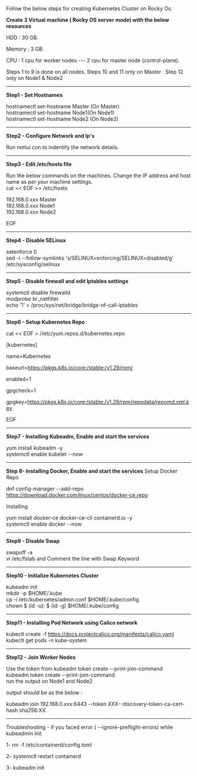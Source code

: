 Follow the below steps for creating Kubernetes Cluster on Rocky Os.

**Create 3 Virtual machine ( Rocky OS server mode) with the below resources**

HDD : 30 GB.

Memory : 3 GB.

CPU : 1 cpu for worker nodes --- 2 cpu for master node (control-plane).

Steps 1 to 9 is done on all nodes. Steps 10 and 11 only on Master . Step 12 only on Node1 & Node2

-------------------------------------------------------

**Step1 - Set Hostnames**

hostnamectl set-hostname Master (On Master)<br />
hostnamectl set-hostname Node1(On Node1)<br />
hostnamectl set-hostname Node2 (On Node2)<br />

------------------------------------------------------

**Step2 - Configure Network and Ip's**

Run nmtui con to indentify the network details.<br />

------------------------------------------------------------

**Step3 - Edit /etc/hosts file**

Run the below commands on the machines. Change the IP address and host name as per your machine settings.<br />
cat << EOF >> /etc/hosts<br />

192.168.0.xxx Master<br />
192.168.0.xxx Node1<br />
192.168.0.xxx Node2<br />

EOF
  
-----------------------------------------------------------
  
**Step4 - Disable SELinux**
  
setenforce 0<br />
sed -i --follow-symlinks 's/SELINUX=enforcing/SELINUX=disabled/g' /etc/sysconfig/selinux<br />

-----------------------------------------------------------
  
**Step5 - Disable firewall and edit Iptables settings**
  
systemctl disable firewalld<br />
modprobe br_netfilter<br />
echo '1' > /proc/sys/net/bridge/bridge-nf-call-iptables<br />
  
----------------------------------------------------------
  
**Step6 - Setup Kubernetes Repo**

cat << EOF > //etc/yum.repos.d/kubernetes.repo

[kubernetes]

name=Kubernetes

baseurl=https://pkgs.k8s.io/core:/stable:/v1.29/rpm/

enabled=1

gpgcheck=1

gpgkey=https://pkgs.k8s.io/core:/stable:/v1.29/rpm/repodata/repomd.xml.key

EOF<br />

---------------------------------------------------------
  
**Step7 - Installing Kubeadm, Enable and start the services**
  
yum install kubeadm -y<br />
systemctl enable kubelet --now <br />
  
--------------------------------------------------------

**Step 8- Installing Docker, Enable and start the services**
Setup Docker Repo

dnf config-manager --add-repo https://download.docker.com/linux/centos/docker-ce.repo <br /> 

Installing

yum install docker-ce docker-ce-cli containerd.io -y <br />
systemctl enable docker --now <br />

-----------------------------------------------------

**Step9 - Disable Swap**
  
swapoff -a<br />
vi /etc/fstab and Comment the line with Swap Keyword<br />
  
-----------------------------------------------------
  
**Step10 - Initialize Kubernetes Cluster**

kubeadm init<br />
mkdir -p $HOME/.kube<br />
cp -i /etc/kubernetes/admin.conf $HOME/.kube/config<br />
chown $ (id -u): $ (id -g) $HOME/.kube/config
  
------------------------------------------------------
  
**Step11 - Installing Pod Network using Calico network**

kubectl create -f https://docs.projectcalico.org/manifests/calico.yaml<br />
kubectl get pods -n kube-system<br />

----------------------------------------------------
**Step12 - Join Worker Nodes**
  
  Use the token from kubeadm token create --print-join-command <br />
  kubeadm token create --print-join-command<br />
  run the output on Node1 and Node2<br />
  
  output should be as the below :
  
  kubeadm join 192.168.0.xxx:6443 --token XXX\--discovery-token-ca-cert-hash sha256:XX<br />

  ---------------------------------------------------
  Troubleshooting - if you faced error ( --ignore-preflight-errors) while kubeadmin init
  
  1- rm -f /etc/containerd/config.toml
  
  2- systemctl restart containerd
  
  3- kubeadm init
  

